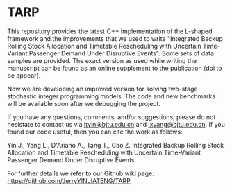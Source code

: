 # TARP

This repository provides the latest C++ implementation of the L-shaped framework and the improvements that we used to write "Integrated Backup Rolling Stock Allocation and Timetable Rescheduling with Uncertain Time-Variant Passenger Demand Under Disruptive Events". Some sets of data samples are provided. The exact version as used while writing the manuscript can be found as an online supplement to the publication (doi to be appear).

Now we are developing an improved version for solving two-stage stochastic integer programming models. The code and new benchmarks will be available soon after we debugging the project.

If you have any questions, comments, and/or suggestions, please do not hesistate to contact us via jtyin@bjtu.edu.cn and lxyang@bjtu.edu.cn. If you found our code useful, then you can cite the work as follows:

Yin J., Yang L., D'Ariano A., Tang T., Gao Z. Integrated Backup Rolling Stock Allocation and Timetable Rescheduling with Uncertain Time-Variant Passenger Demand Under Disruptive Events.

For further details we refer to our Github wiki page: https://github.com/JerryYINJIATENG/TARP
